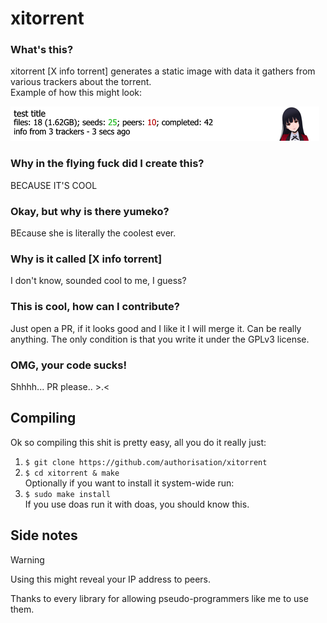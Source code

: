 # xitorrent
### What's this?
xitorrent [X info torrent] generates a static image with data it gathers from various trackers about the torrent.<br>
Example of how this might look:

<img src="torrent_info_template.png">

### Why in the flying fuck did I create this?
BECAUSE IT'S COOL

### Okay, but why is there yumeko?
BEcause she is literally the coolest ever.

### Why is it called [X info torrent]
I don't know, sounded cool to me, I guess?

### This is cool, how can I contribute?
Just open a PR, if it looks good and I like it I will merge it. Can be really anything. The only condition is that you write it under the GPLv3 license.

### OMG, your code sucks!
Shhhh... PR please.. >.<

## Compiling
Ok so compiling this shit is pretty easy, all you do it really just:
1. `$ git clone https://github.com/authorisation/xitorrent`
2. `$ cd xitorrent & make`<br>
Optionally if you want to install it system-wide run:
3. `$ sudo make install`<br>
If you use doas run it with doas, you should know this.

## Side notes
> [!WARNING]  
> Using this might reveal your IP address to peers.

Thanks to every library for allowing pseudo-programmers like me to use them.